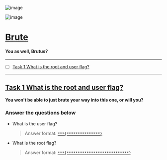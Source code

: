 ![image](https://user-images.githubusercontent.com/51442719/181903324-2dd48f19-ef93-486e-84d8-261e5dad2091.png)

![image](https://user-images.githubusercontent.com/51442719/181903320-1c3a5769-b3ff-4a08-86bb-3116c91b1cab.png)

# [Brute](https://tryhackme.com/room/ettubrute)
#### You as well, Brutus?

---

- [ ] [Task 1  What is the root and user flag?]()

---

## [Task 1  What is the root and user flag?]()

#### You won't be able to just brute your way into this one, or will you?

### Answer the questions below
- What is the user flag?
  > Answer format: [`***{***************}`]()
- What is the root flag?
  > Answer format: [`***{****************************}`]()
